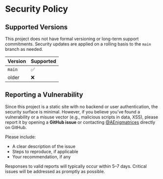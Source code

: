 # Security Policy

## Supported Versions

This project does not have formal versioning or long-term support commitments. Security updates are applied on a rolling basis to the `main` branch as needed.

| Version   | Supported |
| --------- | --------- |
| `main`    | ✅        |
| older     | ❌        |

## Reporting a Vulnerability

Since this project is a static site with no backend or user authentication, the security surface is minimal. However, if you believe you've found a vulnerability or a misuse vector (e.g., malicious scripts in data, XSS), please report it by opening a **GitHub issue** or contacting [@AEnigmatrices](https://github.com/AEnigmatrices) directly on GitHub.

Please include:

- A clear description of the issue
- Steps to reproduce, if applicable
- Your recommendation, if any

Responses to valid reports will typically occur within 5–7 days. Critical issues will be addressed as promptly as possible.
